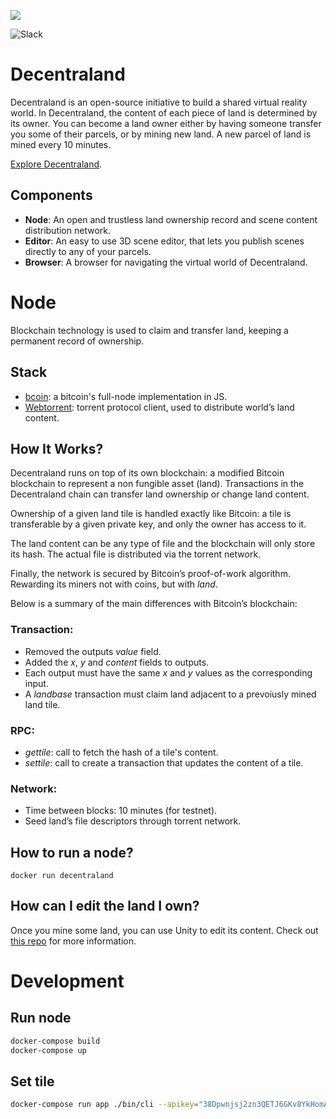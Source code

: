 ![](https://raw.githubusercontent.com/decentraland/web/gh-pages/img/banner.png)

![Slack](https://rauchg-slackin-ueglzmcnsv.now.sh/badge.svg)

# Decentraland

Decentraland is an open-source initiative to build a shared virtual reality
world. In Decentraland, the content of each piece of land is determined by its
owner. You can become a land owner either by having someone transfer you some
of their parcels, or by mining new land. A new parcel of land is mined every 10
minutes.

[Explore Decentraland](https://decentraland.org/app/).

## Components

* **Node**: An open and trustless land ownership record and scene content distribution network.
* **Editor**: An easy to use 3D scene editor, that lets you publish scenes directly to any of your parcels.
* **Browser**: A browser for navigating the virtual world of Decentraland.

# Node

Blockchain technology is used to claim and transfer land, keeping a permanent record of ownership.

## Stack
* [bcoin](https://github.com/bcoin-org/bcoin): a bitcoin's full-node implementation in JS.
* [Webtorrent](https://github.com/feross/webtorrent): torrent protocol client, used to distribute world’s land content.

## How It Works?
Decentraland runs on top of its own blockchain: a modified Bitcoin blockchain to represent a non fungible asset (land). Transactions in the Decentraland chain can transfer land ownership or change land content.

Ownership of a given land tile is handled exactly like Bitcoin: a tile is transferable by a given private key, and only the owner has access to it.

The land content can be any type of file and the blockchain will only store its hash. The actual file is distributed via the torrent network.

Finally, the network is secured by Bitcoin’s proof-of-work algorithm. Rewarding its miners not with coins, but with *land*.

Below is a summary of the main differences with Bitcoin’s blockchain:

### Transaction:
* Removed the outputs *value* field.
* Added the *x*, *y* and *content* fields to outputs.
* Each output must have the same *x* and *y* values as the corresponding input.
* A *landbase* transaction must claim land adjacent to a prevoiusly mined land tile.

### RPC:
* *gettile*: call to fetch the hash of a tile's content.
* *settile*: call to create a transaction that updates the content of a tile.

### Network:
* Time between blocks: 10 minutes (for testnet).
* Seed land’s file descriptors through torrent network.


## How to run a node?
```
docker run decentraland
```

## How can I edit the land I own?
Once you mine some land, you can use Unity to edit its content. Check out [this repo](https://github.com/decentraland/bronzeage-editor) for more information.


# Development

## Run node
```bash
docker-compose build
docker-compose up
```

## Set tile
```bash
docker-compose run app ./bin/cli --apikey="38Dpwnjsj2zn3QETJ6GKv8YkHomA" --url=app:8301 rpc settile 0 1 /data/hola.png
```
